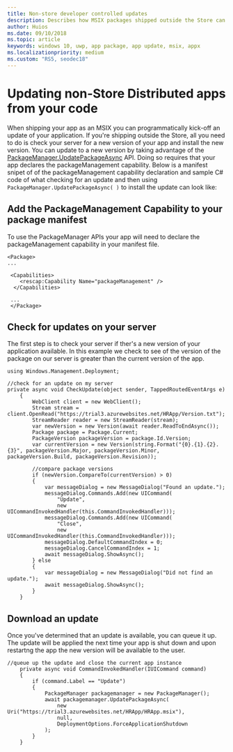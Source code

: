 ```yaml
---
title: Non-store developer controlled updates 
description: Describes how MSIX packages shipped outside the Store can be updated by developers in code. 
author: Huios
ms.date: 09/10/2018
ms.topic: article
keywords: windows 10, uwp, app package, app update, msix, appx
ms.localizationpriority: medium
ms.custom: "RS5, seodec18"
---
```


# Updating non-Store Distributed apps from your code

When shipping your app as an MSIX you can programmatically kick-off an update of your application. If you're shipping outside the Store, all you need to do is check your server for a new version of your app and install the new version. You can update to a new version by taking advantage of the [PackageManager.UpdatePackageAsync](https://docs.microsoft.com/uwp/api/windows.management.deployment.packagemanager.updatepackageasync) API. Doing so requires that your app declares the packageManagement capability. Below is a manifest snipet of of the packageManagement capability declaration and sample C# code of what checking for an update and then using ```PackageManager.UpdatePackageAsync( )``` to install the update can look like:


## Add the PackageManagement Capability to your package manifest

To use the PackageManager APIs your app will need to declare the packageManagement capability in your manifest file. 

```
<Package>
...

 <Capabilities>
    <rescap:Capability Name="packageManagement" />
  </Capabilities>
  
 ...
 </Package>
```
## Check for updates on your server 

The first step is to check your server if ther's a new version of your application available. In this example we check to see of the version of the package on our server is greater than the current version of the app.
```
using Windows.Management.Deployment;

//check for an update on my server
private async void CheckUpdate(object sender, TappedRoutedEventArgs e)
    {
        WebClient client = new WebClient();
        Stream stream = client.OpenRead("https://trial3.azurewebsites.net/HRApp/Version.txt");
        StreamReader reader = new StreamReader(stream);
        var newVersion = new Version(await reader.ReadToEndAsync());
        Package package = Package.Current;
        PackageVersion packageVersion = package.Id.Version;
        var currentVersion = new Version(string.Format("{0}.{1}.{2}.{3}", packageVersion.Major, packageVersion.Minor, packageVersion.Build, packageVersion.Revision));

        //compare package versions
        if (newVersion.CompareTo(currentVersion) > 0)
        {
            var messageDialog = new MessageDialog("Found an update.");
            messageDialog.Commands.Add(new UICommand(
                "Update",
                new UICommandInvokedHandler(this.CommandInvokedHandler)));
            messageDialog.Commands.Add(new UICommand(
                "Close",
                new UICommandInvokedHandler(this.CommandInvokedHandler)));
            messageDialog.DefaultCommandIndex = 0;
            messageDialog.CancelCommandIndex = 1;
            await messageDialog.ShowAsync();
        } else
        {
            var messageDialog = new MessageDialog("Did not find an update.");
            await messageDialog.ShowAsync();
        }
    }
```



## Download an update

Once you've determined that an update is available, you can queue it up. The update will be applied the next time your app is shut down and upon restartng the app the new version will be available to the user.

```
//queue up the update and close the current app instance
    private async void CommandInvokedHandler(IUICommand command)
    {
        if (command.Label == "Update")
        {
            PackageManager packagemanager = new PackageManager();
            await packagemanager.UpdatePackageAsync(
                new Uri("https://trial3.azurewebsites.net/HRApp/HRApp.msix"),
                null,
                DeploymentOptions.ForceApplicationShutdown
            );
        }
    }
```
